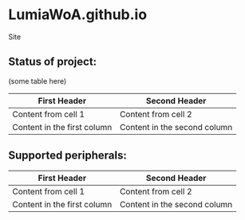 # LumiaWoA.github.io
Site


## Status of project:

(some table here)

First Header | Second Header
------------ | -------------
Content from cell 1 | Content from cell 2
Content in the first column | Content in the second column

## Supported peripherals:

First Header | Second Header
------------ | -------------
Content from cell 1 | Content from cell 2
Content in the first column | Content in the second column
